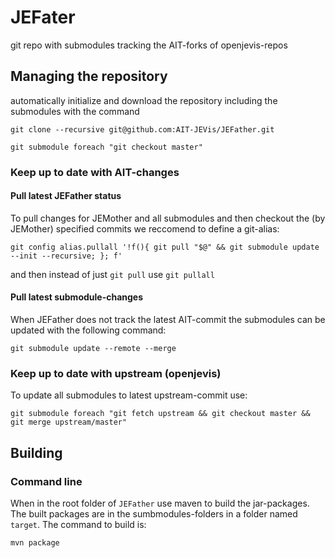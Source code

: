 # JEFater

git repo with submodules tracking the AIT-forks of openjevis-repos

## Managing the repository
automatically initialize and download the repository including the submodules with the command

`git clone --recursive git@github.com:AIT-JEVis/JEFather.git`

`git submodule foreach "git checkout master"`

### Keep up to date with AIT-changes
#### Pull latest JEFather status
To pull changes for JEMother and all submodules and then checkout the (by JEMother) specified commits we reccomend to define a git-alias:

`git config alias.pullall '!f(){ git pull "$@" && git submodule update --init --recursive; }; f'`

and then instead of just `git pull` use `git pullall`

#### Pull latest submodule-changes
When JEFather does not track the latest AIT-commit the submodules can be updated with the following command:

`git submodule update --remote --merge`

### Keep up to date with upstream (openjevis)
To update all submodules to latest upstream-commit use:

```
git submodule foreach "git fetch upstream && git checkout master && git merge upstream/master"
```

## Building

### Command line
When in the root folder of `JEFather` use maven to build the jar-packages. The built packages are in the sumbmodules-folders in a folder named `target`. The command to build is:

`mvn package`
